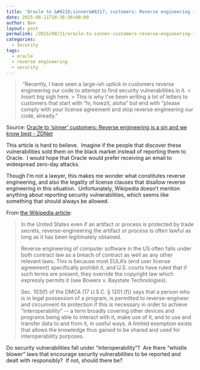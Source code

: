 ```yaml
---
title: 'Oracle to &#8216;sinner&#8217; customers: Reverse engineering is a sin and we know best'
date: 2015-08-11T18:36:36+00:00
author: Ben
layout: post
permalink: /2015/08/11/oracle-to-sinner-customers-reverse-engineering-is-a-sin-and-we-know-best/
categories:
  - Security
tags:
  - oracle
  - reverse engineering
  - security
---
```

>  &#8220;Recently, I have seen a large-ish uptick in customers reverse engineering our code to attempt to find security vulnerabilities in it. < Insert big sigh here. > This is why I&#8217;ve been writing a lot of letters to customers that start with &#8220;hi, howzit, aloha&#8221; but end with &#8220;please comply with your license agreement and stop reverse engineering our code, already.&#8221;

Source: <a href="http://www.zdnet.com/article/oracle-to-sinner-customers-reverse-engineering-is-a-sin-youd-better-pack-it-in/" target="_blank">Oracle to &#8216;sinner&#8217; customers: Reverse engineering is a sin and we know best - ZDNet</a>

This article is hard to believe.  Imagine if the people that discover these vulnerabilities sold them on the black market instead of reporting them to Oracle.  I would hope that Oracle would prefer receiving an email to widespread zero-day attacks.

Though I&#8217;m not a lawyer, this makes me wonder what constitutes reverse engineering, and also the legality of license clauses that disallow reverse engineering in this situation.  Unfortunately, Wikipedia doesn&#8217;t mention anything about reporting security vulnerabilities, which seems like something that should always be allowed.

From <a href="https://en.wikipedia.org/wiki/Reverse_engineering" target="_blank">the Wikipedia article</a>:

> In the United States even if an artifact or process is protected by trade secrets, reverse-engineering the artifact or process is often lawful as long as it has been legitimately obtained.
> 
> Reverse engineering of computer software in the US often falls under both contract law as a breach of contract as well as any other relevant laws. This is because most EULA&#8217;s (end user license agreement) specifically prohibit it, and U.S. courts have ruled that if such terms are present, they override the copyright law which expressly permits it (see Bowers v. Baystate Technologies).
> 
> Sec. 103(f) of the DMCA (17 U.S.C. § 1201 (f)) says that a person who is in legal possession of a program, is permitted to reverse-engineer and circumvent its protection if this is necessary in order to achieve &#8220;interoperability&#8221; -- a term broadly covering other devices and programs being able to interact with it, make use of it, and to use and transfer data to and from it, in useful ways. A limited exemption exists that allows the knowledge thus gained to be shared and used for interoperability purposes.

Do security vulnerabilities fall under &#8220;interoperability&#8221;?  Are there &#8220;whistle blower&#8221; laws that encourage security vulnerabilities to be reported and dealt with responsibly?  If not, should there be?